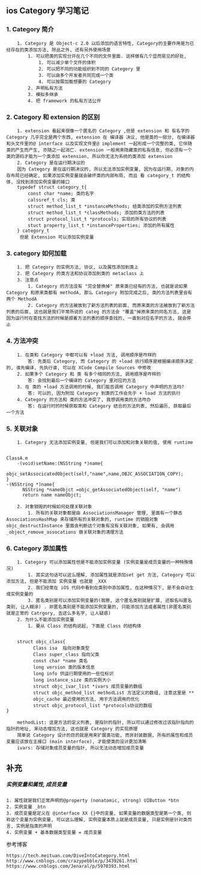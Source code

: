 ## ios Category 学习笔记
### 	1. Category 简介
		1. Category 是 Object-c 2.0 以后添加的语言特性, Category的主要作用是为已经存在的类添加方法, 除此之外, 还有另外使用场景
			1. 可以把类的实现分开在几个不同的文件里面. 这样做有几个显而易见的好处, 
				1. 可以减少单个文件的体积
				2. 可以把不同的功能组织到不同的 Category 里
				3. 可以由多个开发者共同完成一个类
				4. 可以按需加载想要的 Category
			2. 声明私有方法 
			3. 模拟多继承
			4. 把 framework 的私有方法公开

### 	 2. Category 和 extension 的区别
		1. extension 看起来很像一个匿名的 Category ,但是 extension 和 有名字的 Category 几乎完全是两个东西, extension 在 编译器 决议, 他是类的一部分, 在编译器和头文件里的@ interface 以及实现文件里@ implement 一起形成一个完整的类, 它伴随类的产生而产生, 亦随之一起消亡. extension 一般用来隐藏类的私有信息, 你必须有一个类的源码才能为一个类添加 extension, 所以你无法为系统的类添加 extension
		2. Category 是在运行期决议的
		因为 Category 是在运行期决议的, 所以无法添加实例变量, 因为在运行期, 对象的内存布局已经确定, 如果添加实例变量就会破坏类的内部布局, 而且 看 category_t 的结构体, 没找到添加实例变量的接口
		typedef struct category_t{
			const char *name; 类的名字
			calssref_t cls; 类
			struct method_list_t *instanceMethods; 给类添加的实例方法列表
			struct method_list_t *classMethods; 添加的类方法的列表
			struct protocol_list_t *protocols; 实现的所有协议的列表
			stuct property_list_t *instanceProperties; 添加的所有属性
		} category_t
		 但是 Extension 可以添加实例变量
		
### 		3. category 如何加载
		1. 把 Category 的实例方法, 协议, 以及属性添加到类上
		2. 把 Category 的类方法和协议添加到类的 metaclass 上
		3. 注意点
			1. Category 的方法没有 "完全替换掉" 原来类已经有的方法, 也就是说如果 Category 和原来类都有 methodA, 那么 Category 附加完成之后, 类的方法列表里会有两个 MethodA
			2. Category 的方法被放到了新方法列表的前面, 而原来类的方法被放到了新方法列表的后面, 这也就是我们平常所说的 categ 的方法会 "覆盖"掉原来类的同名方法, 这是因为运行时在查找方法的时候是顺着方法列表的顺序查找的, 一直到对应名字的方法, 就会停止

### 		4. 方法冲突
		1. 在类和 Category 中都可以有 +load 方法, 调用顺序是咋样的
			答: 先类后 Category, 而 Category 的 +load 执行顺序是根据编译顺序决定的, 谁先编译, 先执行谁, 可以在 XCode Compile Sources 中修改
		2. 如果多个 Category 和 类 有多个相同的方法, 调用顺序是咋样的
			答: 会找到最后一个编译的 Category 里对应的方法
		3. 在 类的 +load 方法调用的时候, 我们能否调用 Category 中声明的方法吗?
			答: 可以的, 因为附加 Category 到类的工作会先于 + load 方法的执行
		4. Category 的方法和 类的方法冲突了, 我想调用类的方法咋办
			答: 在运行时的时候获取类和 Category 结合的方法列表, 然后遍历, 获取最后一个方法

### 		5. 关联对象
		1. Category 无法添加实例变量, 但是我们可以添加和对象关联的值, 使用 runtime
		  

    ClassA.m
		-(void)setName:(NSString *)name{
			  objc_setAssocicatedObject(self,"name",name,OBJC_ASSOCIATION_COPY);
	}
	-(NSString *)name{
		  NSString *nameObjct =objc_getAssociatedObject(self, "name")
		  return name nameObjct;
	
		2. 对象销毁的时候如何处理关联对象
			1. 所有的关联对象都是由 AssociationsManager 管理, 里面有一个静态 AssociationsHashMap 来存储所有的关联对象的, runtime 的销毁对象 objc_destructInstance 里面会判断这个对象有没有关联对象, 如果有, 会调用 _object_remove_assocations 做关联对象的清理方法
### 		6. Category 添加属性
		1. Category 可以添加属性但是不能添加实例变量 (实例变量是成员变量的一种特殊情况)
			1. 其实这句话可以这么理解, 添加属性就是添加set get 方法, Category 可以添加方法, 但是不能添加 实例变量 也就是 _XXX
			2. 我们经常在 iOS 代码中看到在类别中添加属性, 在这种情况下, 是不会自动生成实例变量的
			3. 匿名类别是可以添加实例变量的(我擦, 这个匿名类别就是扩展, 还取名叫匿名类别, 让人糊涂) . 非匿名类别是不能添加实例变量的, 只能添加方法或者属性(非匿名类别就是正常的 Catrgory, 去这么多名字, 让人疑惑)
		2. 为什么不能添加实例变量
			1. 要从 Class 的结构说起, 下面是 Class 的结构体
				

	    struct objc_class{
			  Class isa  指向对象类型
			  Class super_class 指向父类
			  const char *name 类名
			  long version 类的版本信息
			  long info 供运行期使用的一些位标识
			  long instance_size 类的实例大小
			  struct objc_ivar_list *ivars 成员变量的数组
			  struct objc_method_list methodList 方法定义的数组, 注意这里是 **
			  objc_cache 最近使用的方法, 用于方法调用的优化
			  struct objc_protocol_list *protocols协议的数组
	}

		methodList: 这是方法的定义列表, 是指针的指针, 所以可以通过修改过该指针指向的指针的地址, 来动态增加方法, 这也就是 Category 的实现原理
		简单说 Category 设计的目的就是用来扩展类功能, 而非封装数据, 所有的属性和成员变量应该放在主接口 (main interface), 才能使类的设计更加清晰
		ivars: 存储对象成员变量的指针, 所以无法动态增加成员变量


## 补充
##### 	实例变量和属性, 成员变量
	1. 属性就是我们正常声明的@property (nonatomic, strong) UIButton *btn
	2. 实例变量 _btn
	3. 成员变量是定义在 @interface XX {}中的变量, 如果变量的数据类型是第一个类, 则称这个变量为实例变量, 可以这么理解, 实例变量本质上就是成员变量, 只是实例是针对类而言, 实例是指类的声明
	4. 实例变量 + 基本数据类型变量 = 成员变量


参考博客

	https://tech.meituan.com/DiveIntoCategory.html
	http://www.cnblogs.com/crazypebble/p/3439261.html
	https://www.cnblogs.com/Jenaral/p/5970393.html
